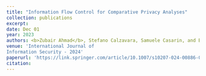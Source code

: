 ```yaml
---
title: "Information Flow Control for Comparative Privacy Analyses"
collection: publications
excerpt: 
date: Dec 01
year: 2023
authors: <b>Zubair Ahmad</b>, Stefano Calzavara, Samuele Casarin, and Ben Stock
venue: 'International Journal of
Information Security - 2024'
paperurl: 'https://link.springer.com/article/10.1007/s10207-024-00886-0'
citation:
---
```


